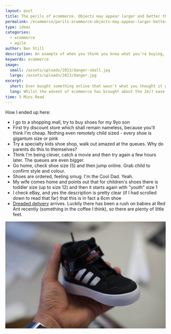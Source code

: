 ```yaml
---
layout: post
title: The perils of ecommerce. Objects may appear larger and better than they actually are
permalink: /ecommerce/perils-ecommerce-objects-may-appear-larger-better-actually/
type: ideas
categories:
  - ecommerce
  - agile
author: Ben Still
description: An example of when you think you know what you're buying, but end up with something quite different.
keywords: ecommerce
image:
  small: /assets/uploads/2013/danger-small.jpg
  large: /assets/uploads/2013/danger.jpg
excerpt:
  short: Ever bought something online that wasn't what you thought it was?
  long: Whilst the advent of ecommerce has brought about the 24/7 ease of shopping from your couch, it's also brought a boatload of potential hassle in meeting your consumer expectations for a product. Make sure you know what you're getting for your money.
time: 5 Mins Read
---
```


How I ended up here:

- I go to a shopping mall, try to buy shoes for my 9yo son
- First try discount store which shall remain nameless, because you'll think I'm cheap. Nothing even remotely child sized - every shoe is gigantum size or pink
- Try a specialty kids shoe shop, walk out amazed at the queues. Why do parents do this to themselves?
- Think I'm being clever, catch a movie and then try again a few hours later. The queues are even bigger.
- Go home, check shoe size (5) and then jump online. Grab child to confirm style and colour.
- Shoes are ordered, feeling smug. I'm the Cool Dad. Yeah.
- My wife comes home and points out that for children's shoes there is toddler size (up to size 12) and then it starts again with "youth" size 1
- I check eBay, and yes the description is pretty clear (if I had scrolled down to read that far) that this is in fact a 6cm shoe
- [Dreaded delivery](http://www.benchfly.com/blog/caution-objects-may-appear-larger-than-they-really-are/) arrives. Luckily there has been a rush on babies at Red Ant recently (something in the coffee I think), so there are plenty of little feet.

![](/assets/uploads/2013/danger.jpg)
